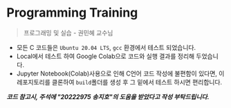 # Programming Training
> 프로그래밍 및 실습 - 권민혜 교수님

* 모든 C 코드들은 `Ubuntu 20.04 LTS`, `gcc` 환경에서 테스트 되었습니다.
* Local에서 테스트 하여 Google Colab으로 코드와 실행 결과를 정리해 두었습니다.
* Jupyter Notebook(Colab)사용으로 인해 C언어 코드 작성에 불편함이 있다면, 이 레포지토리를 클론하여 `build`폴더를 생성 후 그 밑에서 테스트 하시면 편리합니다.

***코드 참고시, 주석에 "20222975 송지호"의 도움을 받았다고 작성 부탁드립니다.***